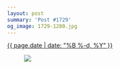 ```yaml
---
layout: post
summary: 'Post #1729'
og_image: 1729-1280.jpg
---
```


<p>
 <time>
  <a href="/1729">
   {{ page.date | date: "%B %-d, %Y" }}
  </a>
 </time>
 <a href="/1729">
  <figure data-taken="2/7/2023">
   <img sizes="(min-width: 700px) 50vw, calc(100vw - 2rem)" src="{{ site.assets_url }}/1729-640.jpg" srcset="{{ site.assets_url }}/1729-320.jpg 320w, {{ site.assets_url }}/1729-640.jpg 640w, {{ site.assets_url }}/1729-960.jpg 960w, {{ site.assets_url }}/1729-1280.jpg 1280w"/>
  </figure>
 </a>
</p>
